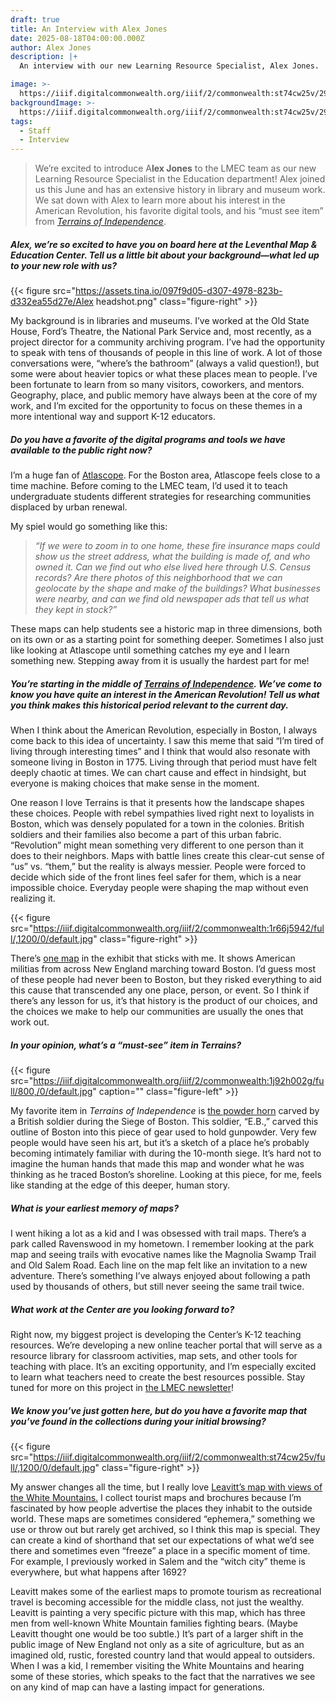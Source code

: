 ```yaml
---
draft: true
title: An Interview with Alex Jones
date: 2025-08-18T04:00:00.000Z
author: Alex Jones
description: |+
  An interview with our new Learning Resource Specialist, Alex Jones.

image: >-
  https://iiif.digitalcommonwealth.org/iiif/2/commonwealth:st74cw25v/293,1908,10040,3948/1800,/0/default.jpg
backgroundImage: >-
  https://iiif.digitalcommonwealth.org/iiif/2/commonwealth:st74cw25v/293,1908,10040,3948/1800,/0/default.jpg
tags:
  - Staff
  - Interview
---
```


> We’re excited to introduce A**lex Jones** to the LMEC team as our new Learning Resource Specialist in the Education department! Alex joined us this June and has an extensive history in library and museum work. We sat down with Alex to learn more about his interest in the American Revolution, his favorite digital tools, and his “must see item” from *[Terrains of Independence](https://www.leventhalmap.org/digital-exhibitions/terrains-of-independence/)*.

##### ***Alex, we’re so excited to have you on board here at the Leventhal Map & Education Center. Tell us a little bit about your background—what led up to your new role with us?***

{{< figure src="https://assets.tina.io/097f9d05-d307-4978-823b-d332ea55d27e/Alex headshot.png" class="figure-right" >}}

My background is in libraries and museums. I’ve worked at the Old State House, Ford’s Theatre, the National Park Service and, most recently, as a project director for a community archiving program. I’ve had the opportunity to speak with tens of thousands of people in this line of work. A lot of those conversations were, “where’s the bathroom” (always a valid question!), but some were about heavier topics or what these places mean to people. I’ve been fortunate to learn from so many visitors, coworkers, and mentors. Geography, place, and public memory have always been at the core of my work, and I’m excited for the opportunity to focus on these themes in a more intentional way and support K-12 educators.

##### ***Do you have a favorite of the digital programs and tools we have available to the public right now?***

I’m a huge fan of [Atlascope](https://www.atlascope.org/). For the Boston area, Atlascope feels close to a time machine. Before coming to the LMEC team, I’d used it to teach undergraduate students different strategies for researching communities displaced by urban renewal.

My spiel would go something like this:

> *“If we were to zoom in to one home, these fire insurance maps could show us the street address, what the building is made of, and who owned it. Can we find out who else lived here through U.S. Census records? Are there photos of this neighborhood that we can geolocate by the shape and make of the buildings? What businesses were nearby, and can we find old newspaper ads that tell us what they kept in stock?”*

These maps can help students see a historic map in three dimensions, both on its own or as a starting point for something deeper. Sometimes I also just like looking at Atlascope until something catches my eye and I learn something new. Stepping away from it is usually the hardest part for me!

##### ***You’re starting in the middle of [Terrains of Independence](https://www.leventhalmap.org/digital-exhibitions/terrains-of-independence/). We’ve come to know you have quite an interest in the American Revolution! Tell us what you think makes this historical period relevant to the current day.***

When I think about the American Revolution, especially in Boston, I always come back to this idea of uncertainty. I saw this meme that said “I’m tired of living through interesting times” and I think that would also resonate with someone living in Boston in 1775. Living through that period must have felt deeply chaotic at times. We can chart cause and effect in hindsight, but everyone is making choices that make sense in the moment.

One reason I love Terrains is that it presents how the landscape shapes these choices. People with rebel sympathies lived right next to loyalists in Boston, which was densely populated for a town in the colonies. British soldiers and their families also become a part of this urban fabric. “Revolution” might mean something very different to one person than it does to their neighbors. Maps with battle lines create this clear-cut sense of “us” vs. “them,” but the reality is always messier. People were forced to decide which side of the front lines feel safer for them, which is a near impossible choice. Everyday people were shaping the map without even realizing it.

{{< figure src="https://iiif.digitalcommonwealth.org/iiif/2/commonwealth:1r66j5942/full/,1200/0/default.jpg" class="figure-right" >}}

There’s [one map](https://www.leventhalmap.org/digital-exhibitions/terrains-of-independence/city/the-seat-of-war/) in the exhibit that sticks with me. It shows American militias from across New England marching toward Boston. I’d guess most of these people had never been to Boston, but they risked everything to aid this cause that transcended any one place, person, or event. So I think if there’s any lesson for us, it’s that history is the product of our choices, and the choices we make to help our communities are usually the ones that work out.

##### ***In your opinion, what’s a “must-see” item in Terrains?***

{{< figure src="https://iiif.digitalcommonwealth.org/iiif/2/commonwealth:1j92h002g/full/800,/0/default.jpg" caption="" class="figure-left" >}}

My favorite item in *Terrains of Independence* is [the powder horn](https://www.argomaps.org/maps/commonwealth:q524n340p/) carved by a British soldier during the Siege of Boston. This soldier, “E.B.,” carved this outline of Boston into this piece of gear used to hold gunpowder. Very few people would have seen his art, but it’s a sketch of a place he’s probably becoming intimately familiar with during the 10-month siege. It’s hard not to imagine the human hands that made this map and wonder what he was thinking as he traced Boston’s shoreline. Looking at this piece, for me, feels like standing at the edge of this deeper, human story.

##### ***What is your earliest memory of maps?***

I went hiking a lot as a kid and I was obsessed with trail maps. There’s a park called Ravenswood in my hometown. I remember looking at the park map and seeing trails with evocative names like the Magnolia Swamp Trail and Old Salem Road. Each line on the map felt like an invitation to a new adventure. There’s something I’ve always enjoyed about following a path used by thousands of others, but still never seeing the same trail twice.

##### What work at the Center are you looking forward to?

Right now, my biggest project is developing the Center’s K-12 teaching resources. We’re developing a new online teacher portal that will serve as a resource library for classroom activities, map sets, and other tools for teaching with place. It’s an exciting opportunity, and I’m especially excited to learn what teachers need to create the best resources possible. Stay tuned for more on this project in [the LMEC newsletter](https://www.leventhalmap.org/subscribe/)!

##### ***We know you’ve just gotten here, but do you have a favorite map that you’ve found in the collections during your initial browsing?***

{{< figure src="https://iiif.digitalcommonwealth.org/iiif/2/commonwealth:st74cw25v/full/,1200/0/default.jpg" class="figure-right" >}}

My answer changes all the time, but I really love [Leavitt’s map with views of the White Mountains.](https://collections.leventhalmap.org/search/commonwealth:st74cw24k) I collect tourist maps and brochures because I’m fascinated by how people advertise the places they inhabit to the outside world. These maps are sometimes considered “ephemera,” something we use or throw out but rarely get archived, so I think this map is special. They can create a kind of shorthand that set our expectations of what we’d see there and sometimes even “freeze” a place in a specific moment of time. For example, I previously worked in Salem and the “witch city” theme is everywhere, but what happens after 1692?

Leavitt makes some of the earliest maps to promote tourism as recreational travel is becoming accessible for the middle class, not just the wealthy. Leavitt is painting a very specific picture with this map, which has three men from well-known White Mountain families fighting bears. (Maybe Leavitt thought one would be too subtle.) It’s part of a larger shift in the public image of New England not only as a site of agriculture, but as an imagined old, rustic, forested country land that would appeal to outsiders. When I was a kid, I remember visiting the White Mountains and hearing some of these stories, which speaks to the fact that the narratives we see on any kind of map can have a lasting impact for generations.
